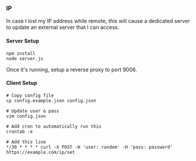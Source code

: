 ### IP

In case I lost my IP address while remote, this will cause a dedicated server to
update an external server that I can access.

#### Server Setup

```
npm install
node server.js
```

Once it's running, setup a reverse proxy to port 9006.

#### Client Setup

```
# Copy config file
cp config.example.json config.json

# Update user & pass
vim config.json

# Add cron to automatically run this
crontab -e

# Add this line
*/30 * * * * curl -X POST -H 'user: random' -H 'pass: password' https://example.com/ip/set
```
